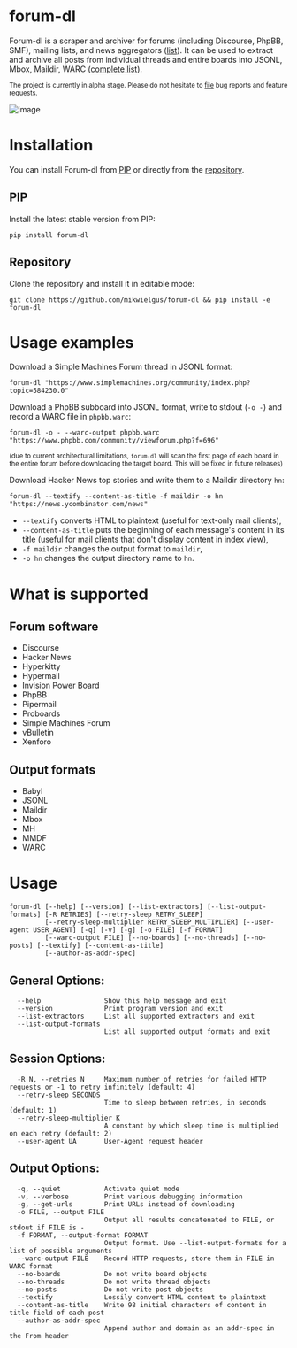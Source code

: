 # forum-dl

Forum-dl is a scraper and archiver for forums (including Discourse, PhpBB, SMF), mailing lists, and news aggregators ([list](#forum-software)). It can be used to extract and archive all posts from individual threads and entire boards into JSONL, Mbox, Maildir, WARC ([complete list](#output-formats)).

<sub>The project is currently in alpha stage. Please do not hesitate to [file](https://github.com/mikwielgus/forum-dl/issues) bug reports and feature requests.</sub>

![image](https://github.com/mikwielgus/forum-dl/assets/58011230/e677d1aa-efa3-4cfc-9283-38408842b278)

# Installation

You can install Forum-dl from [PIP](#pip) or directly from the [repository](#repository).

## PIP

Install the latest stable version from PIP:

```
pip install forum-dl
```

## Repository 

Clone the repository and install it in editable mode:

```
git clone https://github.com/mikwielgus/forum-dl && pip install -e forum-dl
```

# Usage examples

Download a Simple Machines Forum thread in JSONL format:

```
forum-dl "https://www.simplemachines.org/community/index.php?topic=584230.0"
```

Download a PhpBB subboard into JSONL format, write to stdout (`-o -`) and record a WARC file in `phpbb.warc`:

```
forum-dl -o - --warc-output phpbb.warc "https://www.phpbb.com/community/viewforum.php?f=696"
```

<sub>(due to current architectural limitations, `forum-dl` will scan the first page of each board in the entire forum before downloading the target board. This will be fixed in future releases)</sub>

Download Hacker News top stories and write them to a Maildir directory `hn`:

```
forum-dl --textify --content-as-title -f maildir -o hn "https://news.ycombinator.com/news"
```

- `--textify` converts HTML to plaintext (useful for text-only mail clients),
- `--content-as-title` puts the beginning of each message's content in its title (useful for mail clients that don't display content in index view),
- `-f maildir` changes the output format to `maildir`,
- `-o hn` changes the output directory name to `hn`.

# What is supported

## Forum software

- Discourse
- Hacker News
- Hyperkitty
- Hypermail
- Invision Power Board
- PhpBB
- Pipermail
- Proboards
- Simple Machines Forum
- vBulletin
- Xenforo

## Output formats

- Babyl
- JSONL
- Maildir
- Mbox
- MH
- MMDF
- WARC

# Usage

```
forum-dl [--help] [--version] [--list-extractors] [--list-output-formats] [-R RETRIES] [--retry-sleep RETRY_SLEEP]
         [--retry-sleep-multiplier RETRY_SLEEP_MULTIPLIER] [--user-agent USER_AGENT] [-q] [-v] [-g] [-o FILE] [-f FORMAT]
         [--warc-output FILE] [--no-boards] [--no-threads] [--no-posts] [--textify] [--content-as-title]
         [--author-as-addr-spec]
```

## General Options:

```
  --help                Show this help message and exit
  --version             Print program version and exit
  --list-extractors     List all supported extractors and exit
  --list-output-formats
                        List all supported output formats and exit
```

## Session Options:

```
  -R N, --retries N     Maximum number of retries for failed HTTP requests or -1 to retry infinitely (default: 4)
  --retry-sleep SECONDS
                        Time to sleep between retries, in seconds (default: 1)
  --retry-sleep-multiplier K
                        A constant by which sleep time is multiplied on each retry (default: 2)
  --user-agent UA       User-Agent request header
```

## Output Options:

```
  -q, --quiet           Activate quiet mode
  -v, --verbose         Print various debugging information
  -g, --get-urls        Print URLs instead of downloading
  -o FILE, --output FILE
                        Output all results concatenated to FILE, or stdout if FILE is -
  -f FORMAT, --output-format FORMAT
                        Output format. Use --list-output-formats for a list of possible arguments
  --warc-output FILE    Record HTTP requests, store them in FILE in WARC format
  --no-boards           Do not write board objects
  --no-threads          Do not write thread objects
  --no-posts            Do not write post objects
  --textify             Lossily convert HTML content to plaintext
  --content-as-title    Write 98 initial characters of content in title field of each post
  --author-as-addr-spec
                        Append author and domain as an addr-spec in the From header
```
